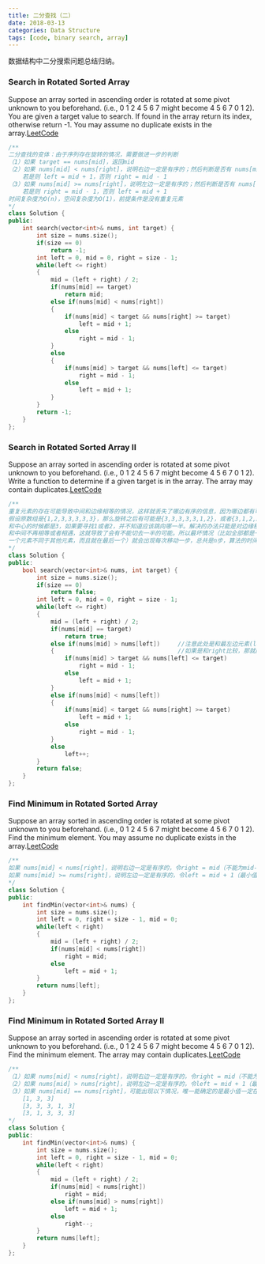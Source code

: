 ```yaml
---
title: 二分查找（二）
date: 2018-03-13
categories: Data Structure
tags: [code, binary search, array]
---
```


数据结构中二分搜索问题总结归纳。
<!--more-->

### Search in Rotated Sorted Array
Suppose an array sorted in ascending order is rotated at some pivot unknown to you beforehand.
(i.e., 0 1 2 4 5 6 7 might become 4 5 6 7 0 1 2).
You are given a target value to search. If found in the array return its index, otherwise return -1.
You may assume no duplicate exists in the array.[LeetCode](https://leetcode.com/problems/search-in-rotated-sorted-array/description/)
```cpp
/**
二分查找的变体：由于序列存在旋转的情况，需要做进一步的判断
（1）如果 target == nums[mid]，返回mid
（2）如果 nums[mid] < nums[right]，说明右边一定是有序的；然后判断是否有 nums[mid] < target <= nums[right]，
    若是则 left = mid + 1，否则 right = mid - 1
（3）如果 nums[mid] >= nums[right]，说明左边一定是有序的；然后判断是否有 nums[left] <= target < nums[mid]，
    若是则 right = mid - 1，否则 left = mid + 1
时间复杂度为O(n)，空间复杂度为O(1)，前提条件是没有重复元素
*/
class Solution {
public:
    int search(vector<int>& nums, int target) {
        int size = nums.size();
        if(size == 0)
            return -1;
        int left = 0, mid = 0, right = size - 1;
        while(left <= right)
        {
            mid = (left + right) / 2;
            if(nums[mid] == target)
                return mid;
            else if(nums[mid] < nums[right])
            {
                if(nums[mid] < target && nums[right] >= target)
                    left = mid + 1;
                else
                    right = mid - 1;
            }
            else
            {
                if(nums[mid] > target && nums[left] <= target)
                    right = mid - 1;
                else
                    left = mid + 1;
            }
        }
        return -1;
    }
};
```

### Search in Rotated Sorted Array II
Suppose an array sorted in ascending order is rotated at some pivot unknown to you beforehand.
(i.e., 0 1 2 4 5 6 7 might become 4 5 6 7 0 1 2).
Write a function to determine if a given target is in the array.
The array may contain duplicates.[LeetCode](https://leetcode.com/problems/search-in-rotated-sorted-array-ii/description/)
```cpp
/**
重复元素的存在可能导致中间和边缘相等的情况，这样就丢失了哪边有序的信息，因为哪边都有可能是有序的结果。
假设原数组是{1,2,3,3,3,3,3}，那么旋转之后有可能是{3,3,3,3,3,1,2}，或者{3,1,2,3,3,3,3}，这样判断左边缘
和中心的时候都是3，如果要寻找1或者2，并不知道应该跳向哪一半。解决的办法只能是对边缘移动一步，直到边缘
和中间不再相等或者相遇，这就导致了会有不能切去一半的可能。所以最坏情况（比如全部都是一个元素，或者只有
一个元素不同于其他元素，而且就在最后一个）就会出现每次移动一步，总共是n步，算法的时间复杂度变成O(n)
*/
class Solution {
public:
    bool search(vector<int>& nums, int target) {
        int size = nums.size();
        if(size == 0)
            return false;
        int left = 0, mid = 0, right = size - 1;
        while(left <= right)
        {
            mid = (left + right) / 2;
            if(nums[mid] == target)
                return true;
            else if(nums[mid] > nums[left])     //注意此处是和最左边元素(left)比较，对应的else就是left++
            {                                   //如果是和right比较，那就应该是right--
                if(nums[mid] > target && nums[left] <= target)
                    right = mid - 1;
                else
                    left = mid + 1;
            }
            else if(nums[mid] < nums[left])
            {
                if(nums[mid] < target && nums[right] >= target)
                    left = mid + 1;
                else
                    right = mid - 1;
            }
            else
                left++;
        }
        return false;
    }
};
```

### Find Minimum in Rotated Sorted Array
Suppose an array sorted in ascending order is rotated at some pivot unknown to you beforehand. (i.e., 0 1 2 4 5 6 7 might become 4 5 6 7 0 1 2). Find the minimum element. You may assume no duplicate exists in the array.[LeetCode](https://leetcode.com/problems/find-minimum-in-rotated-sorted-array/)
```cpp
/**
如果 nums[mid] < nums[right]，说明右边一定是有序的，令right = mid（不能为mid-1，因为mid可能为最小的数）
如果 nums[mid] >= nums[right]，说明左边一定是有序的，令left = mid + 1（最小值一定在mid的右边）
*/
class Solution {
public:
    int findMin(vector<int>& nums) {
        int size = nums.size();
        int left = 0, right = size - 1, mid = 0;
        while(left < right)
        {
            mid = (left + right) / 2;
            if(nums[mid] < nums[right])
                right = mid;
            else
                left = mid + 1;
        }
        return nums[left];
    }
};
```

### Find Minimum in Rotated Sorted Array II
Suppose an array sorted in ascending order is rotated at some pivot unknown to you beforehand. (i.e., 0 1 2 4 5 6 7 might become 4 5 6 7 0 1 2). Find the minimum element. The array may contain duplicates.[LeetCode](https://leetcode.com/problems/find-minimum-in-rotated-sorted-array-ii/description/)
```cpp
/**
（1）如果 nums[mid] < nums[right]，说明右边一定是有序的，令right = mid（不能为mid-1，因为mid可能为最小的数）
（2）如果 nums[mid] > nums[right]，说明左边一定是有序的，令left = mid + 1（最小值一定在mid的右边）
（3）如果 nums[mid] == nums[right]，可能出现以下情况，唯一能确定的是最小值一定在right左边，因此right--
    [1, 3, 3]
    [3, 3, 3, 1, 3]
    [3, 1, 3, 3, 3]
*/
class Solution {
public:
    int findMin(vector<int>& nums) {
        int size = nums.size();
        int left = 0, right = size - 1, mid = 0;
        while(left < right)
        {
            mid = (left + right) / 2;
            if(nums[mid] < nums[right])
                right = mid;
            else if(nums[mid] > nums[right])
                left = mid + 1;
            else
                right--;
        }
        return nums[left];
    }
};
```